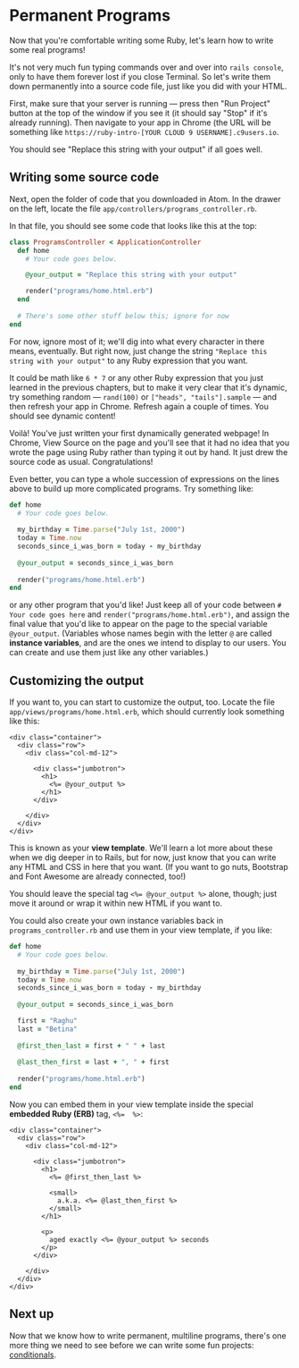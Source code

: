 # Permanent Programs

Now that you're comfortable writing some Ruby, let's learn how to write some real programs!

It's not very much fun typing commands over and over into `rails console`, only to have them forever lost if you close Terminal. So let's write them down permanently into a source code file, just like you did with your HTML.

First, make sure that your server is running — press then "Run Project" button at the top of the window if you see it (it should say "Stop" if it's already running). Then navigate to your app in Chrome (the URL will be something like `https://ruby-intro-[YOUR CLOUD 9 USERNAME].c9users.io`.

You should see "Replace this string with your output" if all goes well.

## Writing some source code

Next, open the folder of code that you downloaded in Atom. In the drawer on the left, locate the file `app/controllers/programs_controller.rb`.

In that file, you should see some code that looks like this at the top:

```ruby
class ProgramsController < ApplicationController
  def home
    # Your code goes below.

    @your_output = "Replace this string with your output"

    render("programs/home.html.erb")
  end
  
  # There's some other stuff below this; ignore for now
end
```

For now, ignore most of it; we'll dig into what every character in there means, eventually. But right now, just change the string `"Replace this string with your output"` to any Ruby expression that you want.

It could be math like `6 * 7` or any other Ruby expression that you just learned in the previous chapters, but to make it very clear that it's dynamic, try something random — `rand(100)` or `["heads", "tails"].sample` — and then refresh your app in Chrome. Refresh again a couple of times. You should see dynamic content!

Voilà! You've just written your first dynamically generated webpage! In Chrome, View Source on the page and you'll see that it had no idea that you wrote the page using Ruby rather than typing it out by hand. It just drew the source code as usual. Congratulations!

Even better, you can type a whole succession of expressions on the lines above to build up more complicated programs. Try something like:

```ruby
def home
  # Your code goes below.
    
  my_birthday = Time.parse("July 1st, 2000")
  today = Time.now
  seconds_since_i_was_born = today - my_birthday
  
  @your_output = seconds_since_i_was_born
    
  render("programs/home.html.erb")
end
```

or any other program that you'd like! Just keep all of your code between `# Your code goes here` and `render("programs/home.html.erb")`, and assign the final value that you'd like to appear on the page to the special variable `@your_output`. (Variables whose names begin with the letter `@` are called **instance variables**, and are the ones we intend to display to our users. You can create and use them just like any other variables.)

## Customizing the output

If you want to, you can start to customize the output, too. Locate the file `app/views/programs/home.html.erb`, which should currently look something like this:

```erb
<div class="container">
  <div class="row">
    <div class="col-md-12">

      <div class="jumbotron">
        <h1>
          <%= @your_output %>
        </h1>
      </div>

    </div>
  </div>
</div>
```

This is known as your **view template**. We'll learn a lot more about these when we dig deeper in to Rails, but for now, just know that you can write any HTML and CSS in here that you want. (If you want to go nuts, Bootstrap and Font Awesome are already connected, too!)

You should leave the special tag `<%= @your_output %>` alone, though; just move it around or wrap it within new HTML if you want to.

You could also create your own instance variables back in `programs_controller.rb` and use them in your view template, if you like:

```ruby
def home
  # Your code goes below.
    
  my_birthday = Time.parse("July 1st, 2000")
  today = Time.now
  seconds_since_i_was_born = today - my_birthday
    
  @your_output = seconds_since_i_was_born

  first = "Raghu"
  last = "Betina"
    
  @first_then_last = first + " " + last
    
  @last_then_first = last + ", " + first
    
  render("programs/home.html.erb")
end
```

Now you can embed them in your view template inside the special **embedded Ruby (ERB)** tag, `<%=  %>`:

```erb
<div class="container">
  <div class="row">
    <div class="col-md-12">

      <div class="jumbotron">
        <h1>
          <%= @first_then_last %>
          
          <small>
            a.k.a. <%= @last_then_first %>
          </small>
        </h1>
        
        <p>
          aged exactly <%= @your_output %> seconds
        </p>
      </div>

    </div>
  </div>
</div>
```

## Next up

Now that we know how to write permanent, multiline programs, there's one more thing we need to see before we can write some fun projects: [conditionals](conditionals.md).